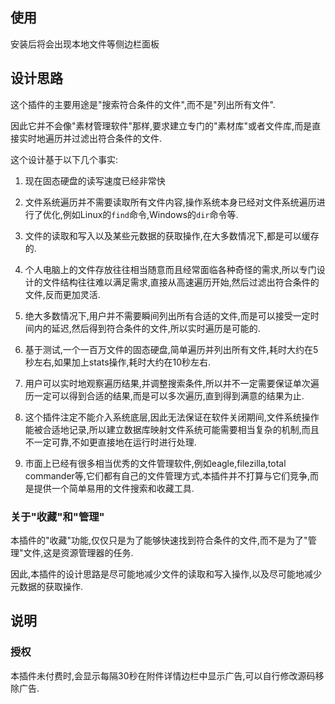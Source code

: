 ## 使用

安装后将会出现本地文件等侧边栏面板

## 设计思路

这个插件的主要用途是"搜索符合条件的文件",而不是"列出所有文件".

因此它并不会像"素材管理软件"那样,要求建立专门的"素材库"或者文件库,而是直接实时地遍历并过滤出符合条件的文件.

这个设计基于以下几个事实:

1. 现在固态硬盘的读写速度已经非常快

2. 文件系统遍历并不需要读取所有文件内容,操作系统本身已经对文件系统遍历进行了优化,例如Linux的`find`命令,Windows的`dir`命令等.

3. 文件的读取和写入以及某些元数据的获取操作,在大多数情况下,都是可以缓存的.

4. 个人电脑上的文件存放往往相当随意而且经常面临各种奇怪的需求,所以专门设计的文件结构往往难以满足需求,直接从高速遍历开始,然后过滤出符合条件的文件,反而更加灵活.

5. 绝大多数情况下,用户并不需要瞬间列出所有合适的文件,而是可以接受一定时间内的延迟,然后得到符合条件的文件,所以实时遍历是可能的.

6. 基于测试,一个一百万文件的固态硬盘,简单遍历并列出所有文件,耗时大约在5秒左右,如果加上stats操作,耗时大约在10秒左右.

7. 用户可以实时地观察遍历结果,并调整搜索条件,所以并不一定需要保证单次遍历一定可以得到合适的结果,而是可以多次遍历,直到得到满意的结果为止.

8. 这个插件注定不能介入系统底层,因此无法保证在软件关闭期间,文件系统操作能被合适地记录,所以建立数据库映射文件系统可能需要相当复杂的机制,而且不一定可靠,不如更直接地在运行时进行处理.

9. 市面上已经有很多相当优秀的文件管理软件,例如eagle,filezilla,total commander等,它们都有自己的文件管理方式,本插件并不打算与它们竞争,而是提供一个简单易用的文件搜索和收藏工具.

### 关于"收藏"和"管理"

本插件的"收藏"功能,仅仅只是为了能够快速找到符合条件的文件,而不是为了"管理"文件,这是资源管理器的任务.



因此,本插件的设计思路是尽可能地减少文件的读取和写入操作,以及尽可能地减少元数据的获取操作.



## 说明

### 授权

本插件未付费时,会显示每隔30秒在附件详情边栏中显示广告,可以自行修改源码移除广告.




